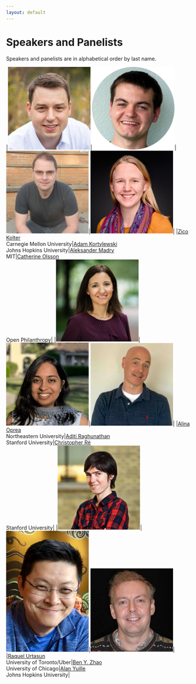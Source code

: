 ```yaml
---
layout: default
---
```


# Speakers and Panelists

Speakers and panelists are in alphabetical order by last name.

|<img src="./assets/images/zicokolter.jpg" alt="Zico Kolter" width="225"/>|<img src="./assets/images/adam.png" alt="Adam Kortylewski" width="225"/>|<img src="./assets/images/aleksander_madry.jpg" alt="Aleksander Madry" width="225"/>|<img src="./assets/images/catherine.jpg" alt="Catherine Olsson" width="225"/>|
|[Zico Kolter](https://zicokolter.com/)<br />Carnegie Mellon University|[Adam Kortylewski](https://adamkortylewski.com/)<br />Johns Hopkins University|[Aleksander Madry](https://people.csail.mit.edu/madry/)<br />MIT|[Catherine Olsson](https://www.linkedin.com/in/catherineolsson)<br />Open Philanthropy|
|<img src="./assets/images/alinaoprea.jpeg" alt="Alina Oprea" width="225"/>|<img src="./assets/images/aditi.png" alt="Aditi Raghunathan" width="225"/>|<img src="./assets/images/christopher_re.jpg" alt="Christopher Ré" width="225"/>|
|[Alina Oprea](https://www.ccs.neu.edu/home/alina/)<br />Northeastern University|[Aditi Raghunathan](https://stanford.edu/~aditir/)<br />Stanford University|[Christopher Ré](https://cs.stanford.edu/~chrismre/)<br />Stanford University|
|<img src="./assets/images/raquel.jpg" alt="Raquel Urtasun" width="225"/>|<img src="./assets/images/ben.png" alt="Ben Y. Zhao" width="225"/>|<img src="./assets/images/alan.jpg" alt="Alan Yuille" width="225"/>|
|[Raquel Urtasun](http://www.cs.toronto.edu/~urtasun/)<br />University of Toronto/Uber|[Ben Y. Zhao](http://people.cs.uchicago.edu/~ravenben/)<br />University of Chicago|[Alan Yuille](http://www.cs.jhu.edu/~ayuille/)<br />Johns Hopkins University|